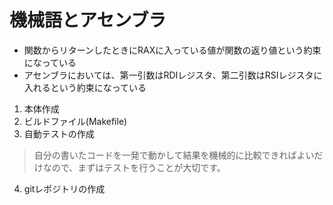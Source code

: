 # 機械語とアセンブラ
- 関数からリターンしたときにRAXに入っている値が関数の返り値という約束になっている
- アセンブラにおいては、第一引数はRDIレジスタ、第二引数はRSIレジスタに入れるという約束になっている

1. 本体作成
2. ビルドファイル(Makefile)
3. 自動テストの作成
> 自分の書いたコードを一発で動かして結果を機械的に比較できればよいだけなので、まずはテストを行うことが大切です。
4. gitレポジトリの作成

